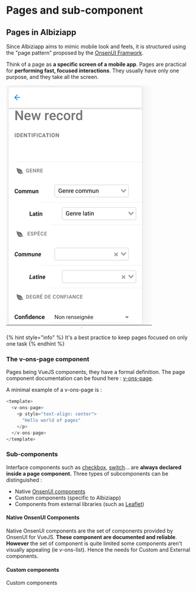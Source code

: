 # Pages and sub-component

## Pages in Albiziapp 

Since Albiziapp aims to mimic mobile look and feels, it is structured using the "page pattern" proposed by the [OnsenUI Framwork](https://onsen.io/v2/api/vue/).

Think of a page as **a specific screen of a mobile app**. Pages are practical for **performing fast, focused interactions**. They usually have only one purpose, and they take all the screen. 

![A page for entering record](../../.gitbook/assets/image%20%288%29.png)

{% hint style="info" %}
It's a best practice to keep pages focused on only one task
{% endhint %}

###  The v-ons-page component

Pages being VueJS components, they have a formal definition. The page component documentation can be found here : [v-ons-page](https://onsen.io/v2/api/vue/v-ons-page.html).    

A minimal example of a v-ons-page is :

```javascript
<template>
  <v-ons-page>
    <p style="text-align: center">
      "Hello world of pages"
    </p>
  </v-ons-page>
</template>

```

### Sub-components

Interface components such as [checkbox](https://onsen.io/v2/api/vue/v-ons-checkbox.html), [switch](https://onsen.io/v2/api/vue/v-ons-switch.html)... are **always declared inside a page component.** Three types of subcomponents can be distinguished :

* Native [OnsenUI components](https://onsen.io/v2/api/vue/)
* Custom components \(specific to Albiziapp\)
* Components from external libraries \(such as [Leaflet](https://leafletjs.com/)\)

#### Native OnsenUI Components

Native OnsenUI components are the set of components provided by OnsenUI for VueJS. **These component are documented and reliable**. **However** the set of component is quite limited some components aren't visually appealing \(ie v-ons-list\).  Hence the needs for Custom and External components.

#### Custom components 

Custom components 



 

